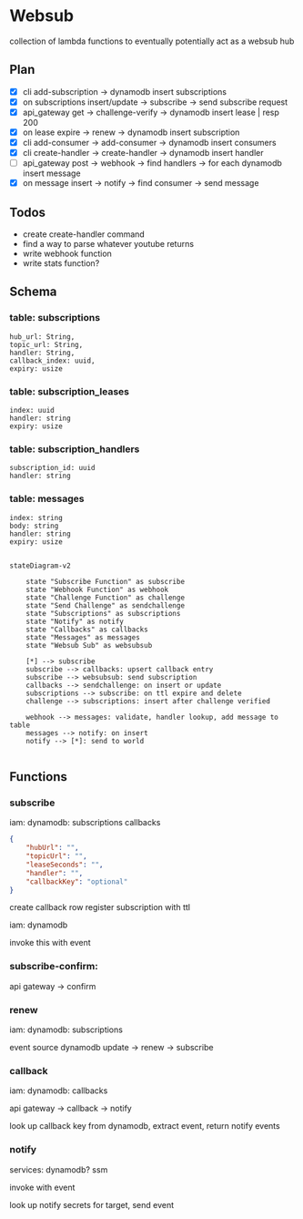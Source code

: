 # Websub

collection of lambda functions to eventually potentially act as a websub hub

## Plan

- [x] cli add-subscription -> dynamodb insert subscriptions
- [x] on subscriptions insert/update -> subscribe -> send subscribe request
- [x] api_gateway get -> challenge-verify -> dynamodb insert lease | resp 200
- [x] on lease expire -> renew -> dynamodb insert subscription
- [x] cli add-consumer -> add-consumer -> dynamodb insert consumers
- [x] cli create-handler -> create-handler -> dynamodb insert handler
- [ ] api_gateway post -> webhook -> find handlers -> for each dynamodb insert message
- [x] on message insert -> notify -> find consumer -> send message

## Todos

- create create-handler command
- find a way to parse whatever youtube returns
- write webhook function
- write stats function?

## Schema

### table: subscriptions
    hub_url: String,
    topic_url: String,
    handler: String,
    callback_index: uuid,
    expiry: usize

### table: subscription_leases
    index: uuid
    handler: string
    expiry: usize

### table: subscription_handlers
    subscription_id: uuid
    handler: string

### table: messages
    index: string
    body: string
    handler: string
    expiry: usize

```mermaid

stateDiagram-v2

    state "Subscribe Function" as subscribe
    state "Webhook Function" as webhook
    state "Challenge Function" as challenge
    state "Send Challenge" as sendchallenge
    state "Subscriptions" as subscriptions
    state "Notify" as notify
    state "Callbacks" as callbacks
    state "Messages" as messages
    state "Websub Sub" as websubsub

    [*] --> subscribe
    subscribe --> callbacks: upsert callback entry
    subscribe --> websubsub: send subscription
    callbacks --> sendchallenge: on insert or update
    subscriptions --> subscribe: on ttl expire and delete
    challenge --> subscriptions: insert after challenge verified

    webhook --> messages: validate, handler lookup, add message to table
    messages --> notify: on insert
    notify --> [*]: send to world


```






## Functions

### subscribe
iam: dynamodb:
    subscriptions
    callbacks

```json
{
    "hubUrl": "",
    "topicUrl": "",
    "leaseSeconds": "",
    "handler": "",
    "callbackKey": "optional"
}
```

create callback row
register subscription with ttl


iam: dynamodb

invoke this with event

### subscribe-confirm:
api gateway -> confirm

### renew

iam: dynamodb:
    subscriptions

event source
dynamodb update -> renew -> subscribe




### callback

iam: dynamodb:
    callbacks

api gateway -> callback -> notify


look up callback key from dynamodb, extract event, return notify events


### notify

services: dynamodb? ssm

invoke with event

look up notify secrets for target, send event